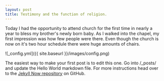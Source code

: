 ```yaml
---
layout: post
title: Testimony and the function of religion.
---
```


Today I had the opportunity to attend church for the first time in nearly a year to bless my brother's newly born baby.  As I walked into the chapel, my first impression was how few people were there.  Even though the church is now on it's two hour schedule there were huge amounts of chairs. 

![_config.yml]({{ site.baseurl }}/images/config.png)

The easiest way to make your first post is to edit this one. Go into /_posts/ and update the Hello World markdown file. For more instructions head over to the [Jekyll Now repository](https://github.com/barryclark/jekyll-now) on GitHub.